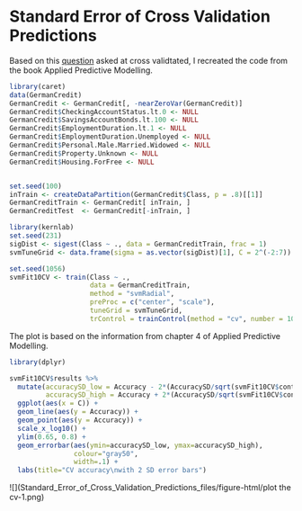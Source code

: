 # Standard Error of Cross Validation Predictions




Based on this [question](http://stats.stackexchange.com/questions/206139/is-there-a-way-to-return-the-standard-error-of-cross-validation-predictions-usin/206509#206509) asked at cross validtated, I recreated the code from the book Applied Predictive Modelling.



```r
library(caret)
data(GermanCredit)
GermanCredit <- GermanCredit[, -nearZeroVar(GermanCredit)]
GermanCredit$CheckingAccountStatus.lt.0 <- NULL
GermanCredit$SavingsAccountBonds.lt.100 <- NULL
GermanCredit$EmploymentDuration.lt.1 <- NULL
GermanCredit$EmploymentDuration.Unemployed <- NULL
GermanCredit$Personal.Male.Married.Widowed <- NULL
GermanCredit$Property.Unknown <- NULL
GermanCredit$Housing.ForFree <- NULL


set.seed(100)
inTrain <- createDataPartition(GermanCredit$Class, p = .8)[[1]]
GermanCreditTrain <- GermanCredit[ inTrain, ]
GermanCreditTest  <- GermanCredit[-inTrain, ]

library(kernlab)
set.seed(231)
sigDist <- sigest(Class ~ ., data = GermanCreditTrain, frac = 1)
svmTuneGrid <- data.frame(sigma = as.vector(sigDist)[1], C = 2^(-2:7))

set.seed(1056)
svmFit10CV <- train(Class ~ .,
                    data = GermanCreditTrain,
                    method = "svmRadial",
                    preProc = c("center", "scale"),
                    tuneGrid = svmTuneGrid,
                    trControl = trainControl(method = "cv", number = 10))
```

The plot is based on the information from chapter 4 of Applied Predictive Modelling. 


```r
library(dplyr)

svmFit10CV$results %>%
  mutate(accuracySD_low = Accuracy - 2*(AccuracySD/sqrt(svmFit10CV$control$number * svmFit10CV$control$repeats)),
         accuracySD_high = Accuracy + 2*(AccuracySD/sqrt(svmFit10CV$control$number * svmFit10CV$control$repeats))) %>%
  ggplot(aes(x = C)) +
  geom_line(aes(y = Accuracy)) +
  geom_point(aes(y = Accuracy)) +
  scale_x_log10() + 
  ylim(0.65, 0.8) + 
  geom_errorbar(aes(ymin=accuracySD_low, ymax=accuracySD_high), 
                colour="gray50",
                width=.1) +
  labs(title="CV accuracy\nwith 2 SD error bars")
```

![](Standard_Error_of_Cross_Validation_Predictions_files/figure-html/plot the cv-1.png)<!-- -->


